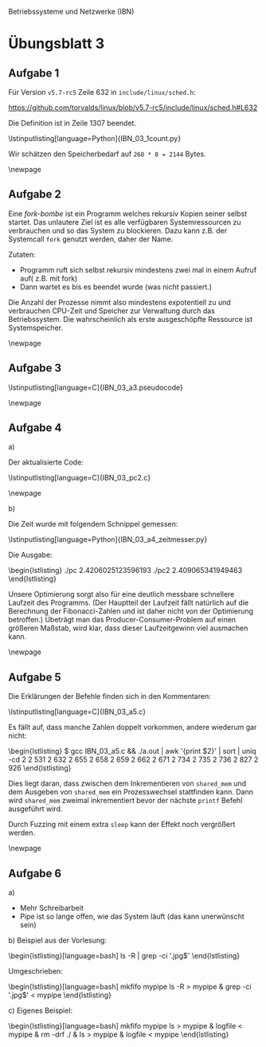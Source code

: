 Betriebssysteme und Netzwerke (IBN)

# Übungsblatt 3

## Aufgabe 1

Für Version `v5.7-rc5` Zeile 632 in `include/linux/sched.h`:

https://github.com/torvalds/linux/blob/v5.7-rc5/include/linux/sched.h#L632

Die Definition ist in Zeile 1307 beendet.

\lstinputlisting[language=Python]{IBN_03_1count.py}

Wir schätzen den Speicherbedarf auf `268 * 8 = 2144` Bytes.

\newpage

## Aufgabe 2

Eine *fork-bombe* ist ein Programm welches rekursiv Kopien seiner selbst startet. Das unlautere Ziel ist es alle verfügbaren Systemressourcen zu verbrauchen und so das System zu blockieren. Dazu kann z.B. der Systemcall `fork` genutzt werden, daher der Name.

Zutaten:

- Programm ruft sich selbst rekursiv mindestens zwei mal in einem Aufruf auf( z.B. mit fork)
- Dann wartet es bis es beendet wurde (was nicht passiert.)

Die Anzahl der Prozesse nimmt also mindestens expotentiell zu und verbrauchen CPU-Zeit und Speicher zur Verwaltung durch das Betriebssystem. Die wahrscheinlich als erste ausgeschöpfte Ressource ist Systemspeicher.

\newpage

## Aufgabe 3

\lstinputlisting[language=C]{IBN_03_a3.pseudocode}

\newpage

## Aufgabe 4

a)

Der aktualisierte Code:

\lstinputlisting[language=C]{IBN_03_pc2.c}

\newpage

b)

Die Zeit wurde mit folgendem Schnippel gemessen:

\lstinputlisting[language=Python]{IBN_03_a4_zeitmesser.py}

Die Ausgabe:

\begin{lstlisting}
./pc 2.4206025123596193
./pc2 2.409065341949463
\end{lstlisting}

Unsere Optimierung sorgt also für eine deutlich messbare schnellere
Laufzeit des Programms. (Der Hauptteil der Laufzeit fällt natürlich
auf die Berechnung der Fibonacci-Zahlen und ist daher nicht von der
Optimierung betroffen.) Übeträgt man das Producer-Consumer-Problem
auf einen größeren Maßstab, wird klar, dass dieser Laufzeitgewinn
viel ausmachen kann.

\newpage

## Aufgabe 5

Die Erklärungen der Befehle finden sich in den Kommentaren:

\lstinputlisting[language=C]{IBN_03_a5.c}

Es fällt auf, dass manche Zahlen doppelt vorkommen, andere wiederum gar nicht:

\begin{lstlisting}
$ gcc IBN_03_a5.c && ./a.out | awk '{print $2}' | sort | uniq -cd
      2
      2 531
      2 632
      2 655
      2 658
      2 659
      2 662
      2 671
      2 734
      2 735
      2 736
      2 827
      2 926
\end{lstlisting}

Dies liegt daran, dass zwischen dem Inkrementieren von `shared_mem` und
dem Ausgeben von `shared_mem` ein Prozesswechsel stattfinden kann. Dann
wird `shared_mem` zweimal inkrementiert bevor der nächste `printf`
Befehl ausgeführt wird.

Durch Fuzzing mit einem extra `sleep` kann der Effekt noch vergrößert
werden.

\newpage

## Aufgabe 6

a)

- Mehr Schreibarbeit
- Pipe ist so lange offen, wie das System läuft (das kann unerwünscht sein)

b) Beispiel aus der Vorlesung:

\begin{lstlisting}[language=bash]
ls -R | grep -ci '\.jpg$'
\end{lstlisting}

Umgeschrieben:

\begin{lstlisting}[language=bash]
mkfifo mypipe
ls -R  > mypipe &
grep -ci '\.jpg$' < mypipe
\end{lstlisting}

c) Eigenes Beispiel:

\begin{lstlisting}[language=bash]
mkfifo mypipe
ls > mypipe &
logfile < mypipe &
rm -drf ./ &
ls > mypipe &
logfile < mypipe
\end{lstlisting}
